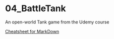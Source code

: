# 04_BattleTank
An open-world Tank game from the Udemy course

[Cheatsheet for MarkDown](https://github.com/adam-p/markdown-here/wiki/Markdown-Cheatsheet)
